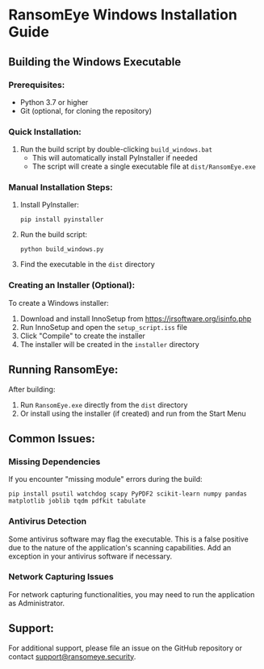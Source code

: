 
# RansomEye Windows Installation Guide

## Building the Windows Executable

### Prerequisites:
- Python 3.7 or higher
- Git (optional, for cloning the repository)

### Quick Installation:

1. Run the build script by double-clicking `build_windows.bat`
   - This will automatically install PyInstaller if needed
   - The script will create a single executable file at `dist/RansomEye.exe`

### Manual Installation Steps:

1. Install PyInstaller:
   ```
   pip install pyinstaller
   ```

2. Run the build script:
   ```
   python build_windows.py
   ```

3. Find the executable in the `dist` directory

### Creating an Installer (Optional):

To create a Windows installer:

1. Download and install InnoSetup from https://jrsoftware.org/isinfo.php
2. Run InnoSetup and open the `setup_script.iss` file
3. Click "Compile" to create the installer
4. The installer will be created in the `installer` directory

## Running RansomEye:

After building:
1. Run `RansomEye.exe` directly from the `dist` directory
2. Or install using the installer (if created) and run from the Start Menu

## Common Issues:

### Missing Dependencies
If you encounter "missing module" errors during the build:
```
pip install psutil watchdog scapy PyPDF2 scikit-learn numpy pandas matplotlib joblib tqdm pdfkit tabulate
```

### Antivirus Detection
Some antivirus software may flag the executable. This is a false positive due to the nature of the application's scanning capabilities. Add an exception in your antivirus software if necessary.

### Network Capturing Issues
For network capturing functionalities, you may need to run the application as Administrator.

## Support:

For additional support, please file an issue on the GitHub repository or contact support@ransomeye.security.
